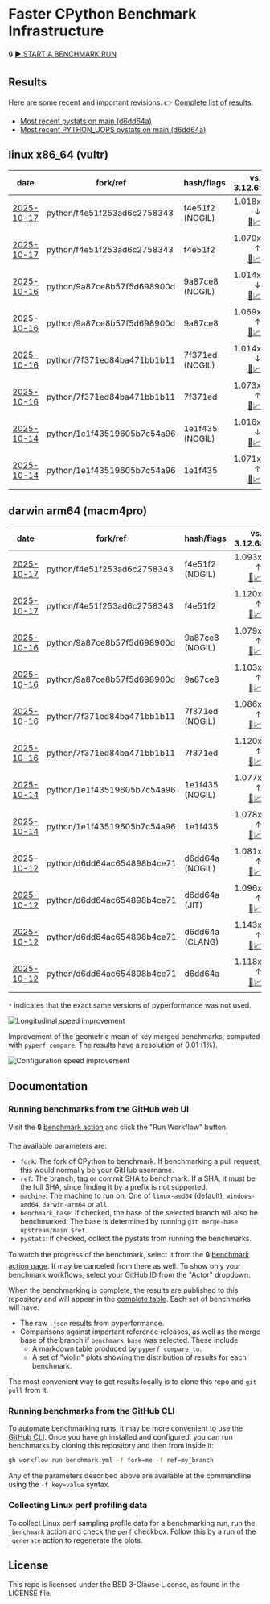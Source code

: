 # Faster CPython Benchmark Infrastructure

🔒 [▶️ START A BENCHMARK RUN](../../actions/workflows/benchmark.yml)

## Results

Here are some recent and important revisions. 👉 [Complete list of results](RESULTS.md).

<!-- START table -->
- [Most recent  pystats on main (d6dd64a)](results/bm-20251012-3.15.0a0-d6dd64a/bm-20251012-vultr-x86_64-python-d6dd64ac654898b4ce71-3.15.0a0-d6dd64a-pystats.md)
- [Most recent PYTHON_UOPS pystats on main (d6dd64a)](results/bm-20251012-3.15.0a0-d6dd64a-PYTHON_UOPS/bm-20251012-vultr-x86_64-python-d6dd64ac654898b4ce71-3.15.0a0-d6dd64a-pystats.md)

## linux x86_64 (vultr)
| date | fork/ref | hash/flags | vs. 3.12.6: | vs. 3.13.0rc2: | vs. base: |
| --- | --- | --- | ---: | ---: | ---: |
| [2025-10-17](results/bm-20251017-3.15.0a1%2B-f4e51f2-NOGIL) | python/f4e51f253ad6c2758343 | f4e51f2 (NOGIL) | 1.018x ↓<br>[📄](results/bm-20251017-3.15.0a1%2B-f4e51f2-NOGIL/bm-20251017-vultr-x86_64-python-f4e51f253ad6c2758343-3.15.0a1%2B-f4e51f2-vs-3.12.6.md)[📈](results/bm-20251017-3.15.0a1%2B-f4e51f2-NOGIL/bm-20251017-vultr-x86_64-python-f4e51f253ad6c2758343-3.15.0a1%2B-f4e51f2-vs-3.12.6.svg) | 1.052x ↓<br>[📄](results/bm-20251017-3.15.0a1%2B-f4e51f2-NOGIL/bm-20251017-vultr-x86_64-python-f4e51f253ad6c2758343-3.15.0a1%2B-f4e51f2-vs-3.13.0rc2.md)[📈](results/bm-20251017-3.15.0a1%2B-f4e51f2-NOGIL/bm-20251017-vultr-x86_64-python-f4e51f253ad6c2758343-3.15.0a1%2B-f4e51f2-vs-3.13.0rc2.svg) | 1.088x ↓<br>[📄](results/bm-20251017-3.15.0a1%2B-f4e51f2-NOGIL/bm-20251017-vultr-x86_64-python-f4e51f253ad6c2758343-3.15.0a1%2B-f4e51f2-vs-base.md)[📈](results/bm-20251017-3.15.0a1%2B-f4e51f2-NOGIL/bm-20251017-vultr-x86_64-python-f4e51f253ad6c2758343-3.15.0a1%2B-f4e51f2-vs-base.svg)[🧠](results/bm-20251017-3.15.0a1%2B-f4e51f2-NOGIL/bm-20251017-vultr-x86_64-python-f4e51f253ad6c2758343-3.15.0a1%2B-f4e51f2-vs-base-mem.svg) |
| [2025-10-17](results/bm-20251017-3.15.0a1%2B-f4e51f2) | python/f4e51f253ad6c2758343 | f4e51f2 | 1.070x ↑<br>[📄](results/bm-20251017-3.15.0a1%2B-f4e51f2/bm-20251017-vultr-x86_64-python-f4e51f253ad6c2758343-3.15.0a1%2B-f4e51f2-vs-3.12.6.md)[📈](results/bm-20251017-3.15.0a1%2B-f4e51f2/bm-20251017-vultr-x86_64-python-f4e51f253ad6c2758343-3.15.0a1%2B-f4e51f2-vs-3.12.6.svg) | 1.033x ↑<br>[📄](results/bm-20251017-3.15.0a1%2B-f4e51f2/bm-20251017-vultr-x86_64-python-f4e51f253ad6c2758343-3.15.0a1%2B-f4e51f2-vs-3.13.0rc2.md)[📈](results/bm-20251017-3.15.0a1%2B-f4e51f2/bm-20251017-vultr-x86_64-python-f4e51f253ad6c2758343-3.15.0a1%2B-f4e51f2-vs-3.13.0rc2.svg) |  |
| [2025-10-16](results/bm-20251016-3.15.0a1%2B-9a87ce8-NOGIL) | python/9a87ce8b57f5d698900d | 9a87ce8 (NOGIL) | 1.014x ↓<br>[📄](results/bm-20251016-3.15.0a1%2B-9a87ce8-NOGIL/bm-20251016-vultr-x86_64-python-9a87ce8b57f5d698900d-3.15.0a1%2B-9a87ce8-vs-3.12.6.md)[📈](results/bm-20251016-3.15.0a1%2B-9a87ce8-NOGIL/bm-20251016-vultr-x86_64-python-9a87ce8b57f5d698900d-3.15.0a1%2B-9a87ce8-vs-3.12.6.svg) | 1.047x ↓<br>[📄](results/bm-20251016-3.15.0a1%2B-9a87ce8-NOGIL/bm-20251016-vultr-x86_64-python-9a87ce8b57f5d698900d-3.15.0a1%2B-9a87ce8-vs-3.13.0rc2.md)[📈](results/bm-20251016-3.15.0a1%2B-9a87ce8-NOGIL/bm-20251016-vultr-x86_64-python-9a87ce8b57f5d698900d-3.15.0a1%2B-9a87ce8-vs-3.13.0rc2.svg) | 1.084x ↓<br>[📄](results/bm-20251016-3.15.0a1%2B-9a87ce8-NOGIL/bm-20251016-vultr-x86_64-python-9a87ce8b57f5d698900d-3.15.0a1%2B-9a87ce8-vs-base.md)[📈](results/bm-20251016-3.15.0a1%2B-9a87ce8-NOGIL/bm-20251016-vultr-x86_64-python-9a87ce8b57f5d698900d-3.15.0a1%2B-9a87ce8-vs-base.svg)[🧠](results/bm-20251016-3.15.0a1%2B-9a87ce8-NOGIL/bm-20251016-vultr-x86_64-python-9a87ce8b57f5d698900d-3.15.0a1%2B-9a87ce8-vs-base-mem.svg) |
| [2025-10-16](results/bm-20251016-3.15.0a1%2B-9a87ce8) | python/9a87ce8b57f5d698900d | 9a87ce8 | 1.069x ↑<br>[📄](results/bm-20251016-3.15.0a1%2B-9a87ce8/bm-20251016-vultr-x86_64-python-9a87ce8b57f5d698900d-3.15.0a1%2B-9a87ce8-vs-3.12.6.md)[📈](results/bm-20251016-3.15.0a1%2B-9a87ce8/bm-20251016-vultr-x86_64-python-9a87ce8b57f5d698900d-3.15.0a1%2B-9a87ce8-vs-3.12.6.svg) | 1.033x ↑<br>[📄](results/bm-20251016-3.15.0a1%2B-9a87ce8/bm-20251016-vultr-x86_64-python-9a87ce8b57f5d698900d-3.15.0a1%2B-9a87ce8-vs-3.13.0rc2.md)[📈](results/bm-20251016-3.15.0a1%2B-9a87ce8/bm-20251016-vultr-x86_64-python-9a87ce8b57f5d698900d-3.15.0a1%2B-9a87ce8-vs-3.13.0rc2.svg) |  |
| [2025-10-16](results/bm-20251016-3.15.0a1%2B-7f371ed-NOGIL) | python/7f371ed84ba471bb1b11 | 7f371ed (NOGIL) | 1.014x ↓<br>[📄](results/bm-20251016-3.15.0a1%2B-7f371ed-NOGIL/bm-20251016-vultr-x86_64-python-7f371ed84ba471bb1b11-3.15.0a1%2B-7f371ed-vs-3.12.6.md)[📈](results/bm-20251016-3.15.0a1%2B-7f371ed-NOGIL/bm-20251016-vultr-x86_64-python-7f371ed84ba471bb1b11-3.15.0a1%2B-7f371ed-vs-3.12.6.svg) | 1.048x ↓<br>[📄](results/bm-20251016-3.15.0a1%2B-7f371ed-NOGIL/bm-20251016-vultr-x86_64-python-7f371ed84ba471bb1b11-3.15.0a1%2B-7f371ed-vs-3.13.0rc2.md)[📈](results/bm-20251016-3.15.0a1%2B-7f371ed-NOGIL/bm-20251016-vultr-x86_64-python-7f371ed84ba471bb1b11-3.15.0a1%2B-7f371ed-vs-3.13.0rc2.svg) | 1.087x ↓<br>[📄](results/bm-20251016-3.15.0a1%2B-7f371ed-NOGIL/bm-20251016-vultr-x86_64-python-7f371ed84ba471bb1b11-3.15.0a1%2B-7f371ed-vs-base.md)[📈](results/bm-20251016-3.15.0a1%2B-7f371ed-NOGIL/bm-20251016-vultr-x86_64-python-7f371ed84ba471bb1b11-3.15.0a1%2B-7f371ed-vs-base.svg)[🧠](results/bm-20251016-3.15.0a1%2B-7f371ed-NOGIL/bm-20251016-vultr-x86_64-python-7f371ed84ba471bb1b11-3.15.0a1%2B-7f371ed-vs-base-mem.svg) |
| [2025-10-16](results/bm-20251016-3.15.0a1%2B-7f371ed) | python/7f371ed84ba471bb1b11 | 7f371ed | 1.073x ↑<br>[📄](results/bm-20251016-3.15.0a1%2B-7f371ed/bm-20251016-vultr-x86_64-python-7f371ed84ba471bb1b11-3.15.0a1%2B-7f371ed-vs-3.12.6.md)[📈](results/bm-20251016-3.15.0a1%2B-7f371ed/bm-20251016-vultr-x86_64-python-7f371ed84ba471bb1b11-3.15.0a1%2B-7f371ed-vs-3.12.6.svg) | 1.037x ↑<br>[📄](results/bm-20251016-3.15.0a1%2B-7f371ed/bm-20251016-vultr-x86_64-python-7f371ed84ba471bb1b11-3.15.0a1%2B-7f371ed-vs-3.13.0rc2.md)[📈](results/bm-20251016-3.15.0a1%2B-7f371ed/bm-20251016-vultr-x86_64-python-7f371ed84ba471bb1b11-3.15.0a1%2B-7f371ed-vs-3.13.0rc2.svg) |  |
| [2025-10-14](results/bm-20251014-3.15.0a1%2B-1e1f435-NOGIL) | python/1e1f43519605b7c54a96 | 1e1f435 (NOGIL) | 1.016x ↓<br>[📄](results/bm-20251014-3.15.0a1%2B-1e1f435-NOGIL/bm-20251014-vultr-x86_64-python-1e1f43519605b7c54a96-3.15.0a1%2B-1e1f435-vs-3.12.6.md)[📈](results/bm-20251014-3.15.0a1%2B-1e1f435-NOGIL/bm-20251014-vultr-x86_64-python-1e1f43519605b7c54a96-3.15.0a1%2B-1e1f435-vs-3.12.6.svg) | 1.050x ↓<br>[📄](results/bm-20251014-3.15.0a1%2B-1e1f435-NOGIL/bm-20251014-vultr-x86_64-python-1e1f43519605b7c54a96-3.15.0a1%2B-1e1f435-vs-3.13.0rc2.md)[📈](results/bm-20251014-3.15.0a1%2B-1e1f435-NOGIL/bm-20251014-vultr-x86_64-python-1e1f43519605b7c54a96-3.15.0a1%2B-1e1f435-vs-3.13.0rc2.svg) | 1.088x ↓<br>[📄](results/bm-20251014-3.15.0a1%2B-1e1f435-NOGIL/bm-20251014-vultr-x86_64-python-1e1f43519605b7c54a96-3.15.0a1%2B-1e1f435-vs-base.md)[📈](results/bm-20251014-3.15.0a1%2B-1e1f435-NOGIL/bm-20251014-vultr-x86_64-python-1e1f43519605b7c54a96-3.15.0a1%2B-1e1f435-vs-base.svg)[🧠](results/bm-20251014-3.15.0a1%2B-1e1f435-NOGIL/bm-20251014-vultr-x86_64-python-1e1f43519605b7c54a96-3.15.0a1%2B-1e1f435-vs-base-mem.svg) |
| [2025-10-14](results/bm-20251014-3.15.0a1%2B-1e1f435) | python/1e1f43519605b7c54a96 | 1e1f435 | 1.071x ↑<br>[📄](results/bm-20251014-3.15.0a1%2B-1e1f435/bm-20251014-vultr-x86_64-python-1e1f43519605b7c54a96-3.15.0a1%2B-1e1f435-vs-3.12.6.md)[📈](results/bm-20251014-3.15.0a1%2B-1e1f435/bm-20251014-vultr-x86_64-python-1e1f43519605b7c54a96-3.15.0a1%2B-1e1f435-vs-3.12.6.svg) | 1.035x ↑<br>[📄](results/bm-20251014-3.15.0a1%2B-1e1f435/bm-20251014-vultr-x86_64-python-1e1f43519605b7c54a96-3.15.0a1%2B-1e1f435-vs-3.13.0rc2.md)[📈](results/bm-20251014-3.15.0a1%2B-1e1f435/bm-20251014-vultr-x86_64-python-1e1f43519605b7c54a96-3.15.0a1%2B-1e1f435-vs-3.13.0rc2.svg) |  |

## darwin arm64 (macm4pro)
| date | fork/ref | hash/flags | vs. 3.12.6: | vs. 3.13.0rc2: | vs. base: |
| --- | --- | --- | ---: | ---: | ---: |
| [2025-10-17](results/bm-20251017-3.15.0a1%2B-f4e51f2-NOGIL) | python/f4e51f253ad6c2758343 | f4e51f2 (NOGIL) | 1.093x ↑<br>[📄](results/bm-20251017-3.15.0a1%2B-f4e51f2-NOGIL/bm-20251017-macm4pro-arm64-python-f4e51f253ad6c2758343-3.15.0a1%2B-f4e51f2-vs-3.12.6.md)[📈](results/bm-20251017-3.15.0a1%2B-f4e51f2-NOGIL/bm-20251017-macm4pro-arm64-python-f4e51f253ad6c2758343-3.15.0a1%2B-f4e51f2-vs-3.12.6.svg) | 1.014x ↑<br>[📄](results/bm-20251017-3.15.0a1%2B-f4e51f2-NOGIL/bm-20251017-macm4pro-arm64-python-f4e51f253ad6c2758343-3.15.0a1%2B-f4e51f2-vs-3.13.0rc2.md)[📈](results/bm-20251017-3.15.0a1%2B-f4e51f2-NOGIL/bm-20251017-macm4pro-arm64-python-f4e51f253ad6c2758343-3.15.0a1%2B-f4e51f2-vs-3.13.0rc2.svg) | 1.025x ↓<br>[📄](results/bm-20251017-3.15.0a1%2B-f4e51f2-NOGIL/bm-20251017-macm4pro-arm64-python-f4e51f253ad6c2758343-3.15.0a1%2B-f4e51f2-vs-base.md)[📈](results/bm-20251017-3.15.0a1%2B-f4e51f2-NOGIL/bm-20251017-macm4pro-arm64-python-f4e51f253ad6c2758343-3.15.0a1%2B-f4e51f2-vs-base.svg)[🧠](results/bm-20251017-3.15.0a1%2B-f4e51f2-NOGIL/bm-20251017-macm4pro-arm64-python-f4e51f253ad6c2758343-3.15.0a1%2B-f4e51f2-vs-base-mem.svg) |
| [2025-10-17](results/bm-20251017-3.15.0a1%2B-f4e51f2) | python/f4e51f253ad6c2758343 | f4e51f2 | 1.120x ↑<br>[📄](results/bm-20251017-3.15.0a1%2B-f4e51f2/bm-20251017-macm4pro-arm64-python-f4e51f253ad6c2758343-3.15.0a1%2B-f4e51f2-vs-3.12.6.md)[📈](results/bm-20251017-3.15.0a1%2B-f4e51f2/bm-20251017-macm4pro-arm64-python-f4e51f253ad6c2758343-3.15.0a1%2B-f4e51f2-vs-3.12.6.svg) | 1.039x ↑<br>[📄](results/bm-20251017-3.15.0a1%2B-f4e51f2/bm-20251017-macm4pro-arm64-python-f4e51f253ad6c2758343-3.15.0a1%2B-f4e51f2-vs-3.13.0rc2.md)[📈](results/bm-20251017-3.15.0a1%2B-f4e51f2/bm-20251017-macm4pro-arm64-python-f4e51f253ad6c2758343-3.15.0a1%2B-f4e51f2-vs-3.13.0rc2.svg) |  |
| [2025-10-16](results/bm-20251016-3.15.0a1%2B-9a87ce8-NOGIL) | python/9a87ce8b57f5d698900d | 9a87ce8 (NOGIL) | 1.079x ↑<br>[📄](results/bm-20251016-3.15.0a1%2B-9a87ce8-NOGIL/bm-20251016-macm4pro-arm64-python-9a87ce8b57f5d698900d-3.15.0a1%2B-9a87ce8-vs-3.12.6.md)[📈](results/bm-20251016-3.15.0a1%2B-9a87ce8-NOGIL/bm-20251016-macm4pro-arm64-python-9a87ce8b57f5d698900d-3.15.0a1%2B-9a87ce8-vs-3.12.6.svg) | 1.001x ↑<br>[📄](results/bm-20251016-3.15.0a1%2B-9a87ce8-NOGIL/bm-20251016-macm4pro-arm64-python-9a87ce8b57f5d698900d-3.15.0a1%2B-9a87ce8-vs-3.13.0rc2.md)[📈](results/bm-20251016-3.15.0a1%2B-9a87ce8-NOGIL/bm-20251016-macm4pro-arm64-python-9a87ce8b57f5d698900d-3.15.0a1%2B-9a87ce8-vs-3.13.0rc2.svg) | 1.023x ↓<br>[📄](results/bm-20251016-3.15.0a1%2B-9a87ce8-NOGIL/bm-20251016-macm4pro-arm64-python-9a87ce8b57f5d698900d-3.15.0a1%2B-9a87ce8-vs-base.md)[📈](results/bm-20251016-3.15.0a1%2B-9a87ce8-NOGIL/bm-20251016-macm4pro-arm64-python-9a87ce8b57f5d698900d-3.15.0a1%2B-9a87ce8-vs-base.svg)[🧠](results/bm-20251016-3.15.0a1%2B-9a87ce8-NOGIL/bm-20251016-macm4pro-arm64-python-9a87ce8b57f5d698900d-3.15.0a1%2B-9a87ce8-vs-base-mem.svg) |
| [2025-10-16](results/bm-20251016-3.15.0a1%2B-9a87ce8) | python/9a87ce8b57f5d698900d | 9a87ce8 | 1.103x ↑<br>[📄](results/bm-20251016-3.15.0a1%2B-9a87ce8/bm-20251016-macm4pro-arm64-python-9a87ce8b57f5d698900d-3.15.0a1%2B-9a87ce8-vs-3.12.6.md)[📈](results/bm-20251016-3.15.0a1%2B-9a87ce8/bm-20251016-macm4pro-arm64-python-9a87ce8b57f5d698900d-3.15.0a1%2B-9a87ce8-vs-3.12.6.svg) | 1.023x ↑<br>[📄](results/bm-20251016-3.15.0a1%2B-9a87ce8/bm-20251016-macm4pro-arm64-python-9a87ce8b57f5d698900d-3.15.0a1%2B-9a87ce8-vs-3.13.0rc2.md)[📈](results/bm-20251016-3.15.0a1%2B-9a87ce8/bm-20251016-macm4pro-arm64-python-9a87ce8b57f5d698900d-3.15.0a1%2B-9a87ce8-vs-3.13.0rc2.svg) |  |
| [2025-10-16](results/bm-20251016-3.15.0a1%2B-7f371ed-NOGIL) | python/7f371ed84ba471bb1b11 | 7f371ed (NOGIL) | 1.086x ↑<br>[📄](results/bm-20251016-3.15.0a1%2B-7f371ed-NOGIL/bm-20251016-macm4pro-arm64-python-7f371ed84ba471bb1b11-3.15.0a1%2B-7f371ed-vs-3.12.6.md)[📈](results/bm-20251016-3.15.0a1%2B-7f371ed-NOGIL/bm-20251016-macm4pro-arm64-python-7f371ed84ba471bb1b11-3.15.0a1%2B-7f371ed-vs-3.12.6.svg) | 1.008x ↑<br>[📄](results/bm-20251016-3.15.0a1%2B-7f371ed-NOGIL/bm-20251016-macm4pro-arm64-python-7f371ed84ba471bb1b11-3.15.0a1%2B-7f371ed-vs-3.13.0rc2.md)[📈](results/bm-20251016-3.15.0a1%2B-7f371ed-NOGIL/bm-20251016-macm4pro-arm64-python-7f371ed84ba471bb1b11-3.15.0a1%2B-7f371ed-vs-3.13.0rc2.svg) | 1.033x ↓<br>[📄](results/bm-20251016-3.15.0a1%2B-7f371ed-NOGIL/bm-20251016-macm4pro-arm64-python-7f371ed84ba471bb1b11-3.15.0a1%2B-7f371ed-vs-base.md)[📈](results/bm-20251016-3.15.0a1%2B-7f371ed-NOGIL/bm-20251016-macm4pro-arm64-python-7f371ed84ba471bb1b11-3.15.0a1%2B-7f371ed-vs-base.svg)[🧠](results/bm-20251016-3.15.0a1%2B-7f371ed-NOGIL/bm-20251016-macm4pro-arm64-python-7f371ed84ba471bb1b11-3.15.0a1%2B-7f371ed-vs-base-mem.svg) |
| [2025-10-16](results/bm-20251016-3.15.0a1%2B-7f371ed) | python/7f371ed84ba471bb1b11 | 7f371ed | 1.120x ↑<br>[📄](results/bm-20251016-3.15.0a1%2B-7f371ed/bm-20251016-macm4pro-arm64-python-7f371ed84ba471bb1b11-3.15.0a1%2B-7f371ed-vs-3.12.6.md)[📈](results/bm-20251016-3.15.0a1%2B-7f371ed/bm-20251016-macm4pro-arm64-python-7f371ed84ba471bb1b11-3.15.0a1%2B-7f371ed-vs-3.12.6.svg) | 1.039x ↑<br>[📄](results/bm-20251016-3.15.0a1%2B-7f371ed/bm-20251016-macm4pro-arm64-python-7f371ed84ba471bb1b11-3.15.0a1%2B-7f371ed-vs-3.13.0rc2.md)[📈](results/bm-20251016-3.15.0a1%2B-7f371ed/bm-20251016-macm4pro-arm64-python-7f371ed84ba471bb1b11-3.15.0a1%2B-7f371ed-vs-3.13.0rc2.svg) |  |
| [2025-10-14](results/bm-20251014-3.15.0a1%2B-1e1f435-NOGIL) | python/1e1f43519605b7c54a96 | 1e1f435 (NOGIL) | 1.077x ↑<br>[📄](results/bm-20251014-3.15.0a1%2B-1e1f435-NOGIL/bm-20251014-macm4pro-arm64-python-1e1f43519605b7c54a96-3.15.0a1%2B-1e1f435-vs-3.12.6.md)[📈](results/bm-20251014-3.15.0a1%2B-1e1f435-NOGIL/bm-20251014-macm4pro-arm64-python-1e1f43519605b7c54a96-3.15.0a1%2B-1e1f435-vs-3.12.6.svg) | 1.001x ↓<br>[📄](results/bm-20251014-3.15.0a1%2B-1e1f435-NOGIL/bm-20251014-macm4pro-arm64-python-1e1f43519605b7c54a96-3.15.0a1%2B-1e1f435-vs-3.13.0rc2.md)[📈](results/bm-20251014-3.15.0a1%2B-1e1f435-NOGIL/bm-20251014-macm4pro-arm64-python-1e1f43519605b7c54a96-3.15.0a1%2B-1e1f435-vs-3.13.0rc2.svg) | 1.002x ↓<br>[📄](results/bm-20251014-3.15.0a1%2B-1e1f435-NOGIL/bm-20251014-macm4pro-arm64-python-1e1f43519605b7c54a96-3.15.0a1%2B-1e1f435-vs-base.md)[📈](results/bm-20251014-3.15.0a1%2B-1e1f435-NOGIL/bm-20251014-macm4pro-arm64-python-1e1f43519605b7c54a96-3.15.0a1%2B-1e1f435-vs-base.svg)[🧠](results/bm-20251014-3.15.0a1%2B-1e1f435-NOGIL/bm-20251014-macm4pro-arm64-python-1e1f43519605b7c54a96-3.15.0a1%2B-1e1f435-vs-base-mem.svg) |
| [2025-10-14](results/bm-20251014-3.15.0a1%2B-1e1f435) | python/1e1f43519605b7c54a96 | 1e1f435 | 1.078x ↑<br>[📄](results/bm-20251014-3.15.0a1%2B-1e1f435/bm-20251014-macm4pro-arm64-python-1e1f43519605b7c54a96-3.15.0a1%2B-1e1f435-vs-3.12.6.md)[📈](results/bm-20251014-3.15.0a1%2B-1e1f435/bm-20251014-macm4pro-arm64-python-1e1f43519605b7c54a96-3.15.0a1%2B-1e1f435-vs-3.12.6.svg) | 1.000x ↑<br>[📄](results/bm-20251014-3.15.0a1%2B-1e1f435/bm-20251014-macm4pro-arm64-python-1e1f43519605b7c54a96-3.15.0a1%2B-1e1f435-vs-3.13.0rc2.md)[📈](results/bm-20251014-3.15.0a1%2B-1e1f435/bm-20251014-macm4pro-arm64-python-1e1f43519605b7c54a96-3.15.0a1%2B-1e1f435-vs-3.13.0rc2.svg) |  |
| [2025-10-12](results/bm-20251012-3.15.0a0-d6dd64a-NOGIL) | python/d6dd64ac654898b4ce71 | d6dd64a (NOGIL) | 1.081x ↑<br>[📄](results/bm-20251012-3.15.0a0-d6dd64a-NOGIL/bm-20251012-macm4pro-arm64-python-d6dd64ac654898b4ce71-3.15.0a0-d6dd64a-vs-3.12.6.md)[📈](results/bm-20251012-3.15.0a0-d6dd64a-NOGIL/bm-20251012-macm4pro-arm64-python-d6dd64ac654898b4ce71-3.15.0a0-d6dd64a-vs-3.12.6.svg) | 1.002x ↑<br>[📄](results/bm-20251012-3.15.0a0-d6dd64a-NOGIL/bm-20251012-macm4pro-arm64-python-d6dd64ac654898b4ce71-3.15.0a0-d6dd64a-vs-3.13.0rc2.md)[📈](results/bm-20251012-3.15.0a0-d6dd64a-NOGIL/bm-20251012-macm4pro-arm64-python-d6dd64ac654898b4ce71-3.15.0a0-d6dd64a-vs-3.13.0rc2.svg) | 1.036x ↓<br>[📄](results/bm-20251012-3.15.0a0-d6dd64a-NOGIL/bm-20251012-macm4pro-arm64-python-d6dd64ac654898b4ce71-3.15.0a0-d6dd64a-vs-base.md)[📈](results/bm-20251012-3.15.0a0-d6dd64a-NOGIL/bm-20251012-macm4pro-arm64-python-d6dd64ac654898b4ce71-3.15.0a0-d6dd64a-vs-base.svg)[🧠](results/bm-20251012-3.15.0a0-d6dd64a-NOGIL/bm-20251012-macm4pro-arm64-python-d6dd64ac654898b4ce71-3.15.0a0-d6dd64a-vs-base-mem.svg) |
| [2025-10-12](results/bm-20251012-3.15.0a0-d6dd64a-JIT) | python/d6dd64ac654898b4ce71 | d6dd64a (JIT) | 1.096x ↑<br>[📄](results/bm-20251012-3.15.0a0-d6dd64a-JIT/bm-20251012-macm4pro-arm64-python-d6dd64ac654898b4ce71-3.15.0a0-d6dd64a-vs-3.12.6.md)[📈](results/bm-20251012-3.15.0a0-d6dd64a-JIT/bm-20251012-macm4pro-arm64-python-d6dd64ac654898b4ce71-3.15.0a0-d6dd64a-vs-3.12.6.svg) | 1.017x ↑<br>[📄](results/bm-20251012-3.15.0a0-d6dd64a-JIT/bm-20251012-macm4pro-arm64-python-d6dd64ac654898b4ce71-3.15.0a0-d6dd64a-vs-3.13.0rc2.md)[📈](results/bm-20251012-3.15.0a0-d6dd64a-JIT/bm-20251012-macm4pro-arm64-python-d6dd64ac654898b4ce71-3.15.0a0-d6dd64a-vs-3.13.0rc2.svg) | 1.019x ↓<br>[📄](results/bm-20251012-3.15.0a0-d6dd64a-JIT/bm-20251012-macm4pro-arm64-python-d6dd64ac654898b4ce71-3.15.0a0-d6dd64a-vs-base.md)[📈](results/bm-20251012-3.15.0a0-d6dd64a-JIT/bm-20251012-macm4pro-arm64-python-d6dd64ac654898b4ce71-3.15.0a0-d6dd64a-vs-base.svg)[🧠](results/bm-20251012-3.15.0a0-d6dd64a-JIT/bm-20251012-macm4pro-arm64-python-d6dd64ac654898b4ce71-3.15.0a0-d6dd64a-vs-base-mem.svg) |
| [2025-10-12](results/bm-20251012-3.15.0a0-d6dd64a-CLANG) | python/d6dd64ac654898b4ce71 | d6dd64a (CLANG) | 1.143x ↑<br>[📄](results/bm-20251012-3.15.0a0-d6dd64a-CLANG/bm-20251012-macm4pro-arm64-python-d6dd64ac654898b4ce71-3.15.0a0-d6dd64a-vs-3.12.6.md)[📈](results/bm-20251012-3.15.0a0-d6dd64a-CLANG/bm-20251012-macm4pro-arm64-python-d6dd64ac654898b4ce71-3.15.0a0-d6dd64a-vs-3.12.6.svg) | 1.060x ↑<br>[📄](results/bm-20251012-3.15.0a0-d6dd64a-CLANG/bm-20251012-macm4pro-arm64-python-d6dd64ac654898b4ce71-3.15.0a0-d6dd64a-vs-3.13.0rc2.md)[📈](results/bm-20251012-3.15.0a0-d6dd64a-CLANG/bm-20251012-macm4pro-arm64-python-d6dd64ac654898b4ce71-3.15.0a0-d6dd64a-vs-3.13.0rc2.svg) | 1.024x ↑<br>[📄](results/bm-20251012-3.15.0a0-d6dd64a-CLANG/bm-20251012-macm4pro-arm64-python-d6dd64ac654898b4ce71-3.15.0a0-d6dd64a-vs-base.md)[📈](results/bm-20251012-3.15.0a0-d6dd64a-CLANG/bm-20251012-macm4pro-arm64-python-d6dd64ac654898b4ce71-3.15.0a0-d6dd64a-vs-base.svg)[🧠](results/bm-20251012-3.15.0a0-d6dd64a-CLANG/bm-20251012-macm4pro-arm64-python-d6dd64ac654898b4ce71-3.15.0a0-d6dd64a-vs-base-mem.svg) |
| [2025-10-12](results/bm-20251012-3.15.0a0-d6dd64a) | python/d6dd64ac654898b4ce71 | d6dd64a | 1.118x ↑<br>[📄](results/bm-20251012-3.15.0a0-d6dd64a/bm-20251012-macm4pro-arm64-python-d6dd64ac654898b4ce71-3.15.0a0-d6dd64a-vs-3.12.6.md)[📈](results/bm-20251012-3.15.0a0-d6dd64a/bm-20251012-macm4pro-arm64-python-d6dd64ac654898b4ce71-3.15.0a0-d6dd64a-vs-3.12.6.svg) | 1.037x ↑<br>[📄](results/bm-20251012-3.15.0a0-d6dd64a/bm-20251012-macm4pro-arm64-python-d6dd64ac654898b4ce71-3.15.0a0-d6dd64a-vs-3.13.0rc2.md)[📈](results/bm-20251012-3.15.0a0-d6dd64a/bm-20251012-macm4pro-arm64-python-d6dd64ac654898b4ce71-3.15.0a0-d6dd64a-vs-3.13.0rc2.svg) |  |


<!-- END table -->

`*` indicates that the exact same versions of pyperformance was not used.

![Longitudinal speed improvement](/longitudinal.svg)

Improvement of the geometric mean of key merged benchmarks, computed with `pyperf compare`.
The results have a resolution of 0.01 (1%).

![Configuration speed improvement](/configs.svg)

## Documentation

### Running benchmarks from the GitHub web UI

Visit the 🔒 [benchmark action](../../actions/workflows/benchmark.yml) and click the "Run Workflow" button.

The available parameters are:

- `fork`: The fork of CPython to benchmark.
  If benchmarking a pull request, this would normally be your GitHub username.
- `ref`: The branch, tag or commit SHA to benchmark.
  If a SHA, it must be the full SHA, since finding it by a prefix is not supported.
- `machine`: The machine to run on.
  One of `linux-amd64` (default), `windows-amd64`, `darwin-arm64` or `all`.
- `benchmark_base`: If checked, the base of the selected branch will also be benchmarked.
  The base is determined by running `git merge-base upstream/main $ref`.
- `pystats`: If checked, collect the pystats from running the benchmarks.

To watch the progress of the benchmark, select it from the 🔒 [benchmark action page](../../actions/workflows/benchmark.yml).
It may be canceled from there as well.
To show only your benchmark workflows, select your GitHub ID from the "Actor" dropdown.

When the benchmarking is complete, the results are published to this repository and will appear in the [complete table](RESULTS.md).
Each set of benchmarks will have:

- The raw `.json` results from pyperformance.
- Comparisons against important reference releases, as well as the merge base of the branch if `benchmark_base` was selected. These include
  - A markdown table produced by `pyperf compare_to`.
  - A set of "violin" plots showing the distribution of results for each benchmark.

The most convenient way to get results locally is to clone this repo and `git pull` from it.

### Running benchmarks from the GitHub CLI

To automate benchmarking runs, it may be more convenient to use the [GitHub CLI](https://cli.github.com/).
Once you have `gh` installed and configured, you can run benchmarks by cloning this repository and then from inside it:

```bash session
gh workflow run benchmark.yml -f fork=me -f ref=my_branch
```

Any of the parameters described above are available at the commandline using the `-f key=value` syntax.

### Collecting Linux perf profiling data

To collect Linux perf sampling profile data for a benchmarking run, run the `_benchmark` action and check the `perf` checkbox.
Follow this by a run of the `_generate` action to regenerate the plots.

## License

This repo is licensed under the BSD 3-Clause License, as found in the LICENSE file.
